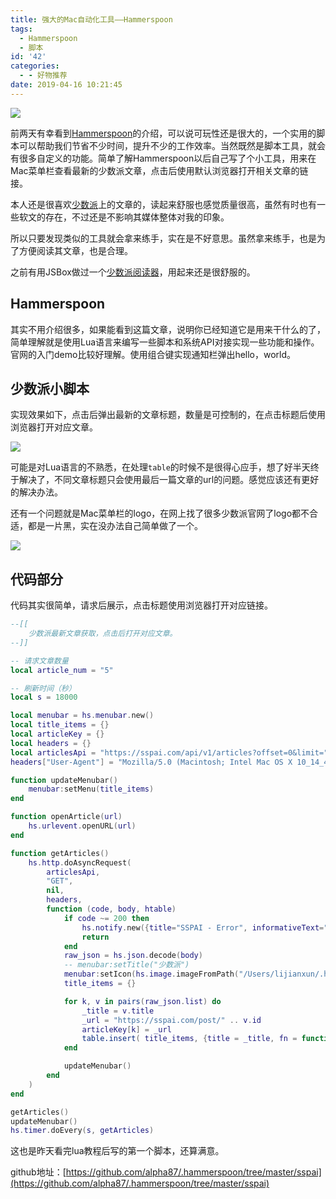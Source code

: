 ```yaml
---
title: 强大的Mac自动化工具——Hammerspoon
tags:
  - Hammerspoon
  - 脚本
id: '42'
categories:
  - - 好物推荐
date: 2019-04-16 10:21:45
---
```


![](https://i.loli.net/2020/02/06/QwbV2p3WYxFKN5M.jpg)

前两天有幸看到[Hammerspoon](http://www.hammerspoon.org/)的介绍，可以说可玩性还是很大的，一个实用的脚本可以帮助我们节省不少时间，提升不少的工作效率。当然既然是脚本工具，就会有很多自定义的功能。简单了解Hammerspoon以后自己写了个小工具，用来在Mac菜单栏查看最新的少数派文章，点击后使用默认浏览器打开相关文章的链接。
<!-- more -->
本人还是很喜欢[少数派](https://sspai.com/)上的文章的，读起来舒服也感觉质量很高，虽然有时也有一些软文的存在，不过还是不影响其媒体整体对我的印象。

所以只要发现类似的工具就会拿来练手，实在是不好意思。虽然拿来练手，也是为了方便阅读其文章，也是合理。

之前有用JSBox做过一个[少数派阅读器](https://jsboxbbs.com/d/468--)，用起来还是很舒服的。

## Hammerspoon

其实不用介绍很多，如果能看到这篇文章，说明你已经知道它是用来干什么的了，简单理解就是使用Lua语言来编写一些脚本和系统API对接实现一些功能和操作。官网的入门demo比较好理解。使用组合键实现通知栏弹出hello，world。

## 少数派小脚本

实现效果如下，点击后弹出最新的文章标题，数量是可控制的，在点击标题后使用浏览器打开对应文章。

![](https://ws2.sinaimg.cn/large/006tNc79ly1g24mglbjcfj31c00u07wn.jpg)

可能是对Lua语言的不熟悉，在处理`table`的时候不是很得心应手，想了好半天终于解决了，不同文章标题只会使用最后一篇文章的url的问题。感觉应该还有更好的解决办法。

还有一个问题就是Mac菜单栏的logo，在网上找了很多少数派官网了logo都不合适，都是一片黑，实在没办法自己简单做了一个。

![](https://ws2.sinaimg.cn/large/006tNc79ly1g24m34ael8j30u00u0gnw.jpg)

## 代码部分

代码其实很简单，请求后展示，点击标题使用浏览器打开对应链接。

```lua
--[[
    少数派最新文章获取，点击后打开对应文章。
--]]

-- 请求文章数量
local article_num = "5"

-- 刷新时间（秒）
local s = 18000

local menubar = hs.menubar.new()
local title_items = {}
local articleKey = {}
local headers = {}
local articlesApi = "https://sspai.com/api/v1/articles?offset=0&limit=" .. article_num .. "&type=recommend_to_home&sort=recommend_to_home_at&include_total=false"
headers["User-Agent"] = "Mozilla/5.0 (Macintosh; Intel Mac OS X 10_14_4) AppleWebKit/537.36 (KHTML, like Gecko) Chrome/73.0.3683.103 Safari/537.36"

function updateMenubar()
    menubar:setMenu(title_items)
end

function openArticle(url)
    hs.urlevent.openURL(url)
end

function getArticles()
    hs.http.doAsyncRequest(
        articlesApi, 
        "GET", 
        nil, 
        headers,
        function (code, body, htable)
            if code ~= 200 then
                hs.notify.new({title="SSPAI - Error", informativeText="无法获取到最新文章！"}):send()
                return 
            end
            raw_json = hs.json.decode(body)
            -- menubar:setTitle("少数派")
            menubar:setIcon(hs.image.imageFromPath("/Users/lijianxun/.hammerspoon/sspai/icon.png"):setSize({w=16,h=16}))
            title_items = {}

            for k, v in pairs(raw_json.list) do
                _title = v.title
                _url = "https://sspai.com/post/" .. v.id
                articleKey[k] = _url
                table.insert( title_items, {title = _title, fn = function() openArticle(articleKey[k]) end})
            end

            updateMenubar()
        end
    )
end

getArticles()
updateMenubar()
hs.timer.doEvery(s, getArticles)
```

这也是昨天看完lua教程后写的第一个脚本，还算满意。

github地址：[https://github.com/alpha87/.hammerspoon/tree/master/sspai](https://github.com/alpha87/.hammerspoon/tree/master/sspai)